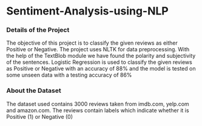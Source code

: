 # Sentiment-Analysis-using-NLP

### Details of the Project
The objective of this project is to classify the given reviews as either Positive or Negative. The project uses NLTK for data preprocessing. With the help of the TextBlob module we have found the polarity and subjectivity of the sentences. Logistic Regression is used to classify the given reviews as Positive or Negative with an accuracy of 88% and the model is tested on some unseen data with a testing accuracy of 86%

### About the Dataset
The dataset used contains 3000 reviews taken from imdb.com, yelp.com and amazon.com. The reviews contain labels which indicate whether it is Positive (1) or Negative (0)
